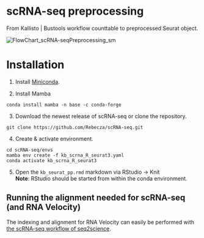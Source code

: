 # scRNA-seq preprocessing

From Kallisto | Bustools workflow counttable to preprocessed Seurat object.

![FlowChart_scRNA-seqPreprocessing_sm](https://user-images.githubusercontent.com/56538023/114436621-d804fc00-9bc5-11eb-8dcf-45433f548aa5.png)

# Installation

1. Install [Miniconda](https://docs.conda.io/en/latest/miniconda.html).

2. Install Mamba 
```
conda install mamba -n base -c conda-forge
```

3. Download the newest release of scRNA-seq or clone the repository.
```
git clone https://github.com/Rebecza/scRNA-seq.git
```

4. Create & activate environment. 
```
cd scRNA-seq/envs
mamba env create -f kb_scrna_R_seurat3.yaml
conda activate kb_scrna_R_seurat3
```

5. Open the `kb_seurat_pp.rmd` markdown via RStudio -> Knit<br/>
 **Note**: RStudio should be started from within the conda environment. 







## Running the alignment needed for scRNA-seq (and RNA Velocity)

The indexing and alignment for RNA Velocity can easily be performed with [the scRNA-seq workflow of seq2science](https://vanheeringen-lab.github.io/seq2science/content/workflows/scrna_seq.html).
